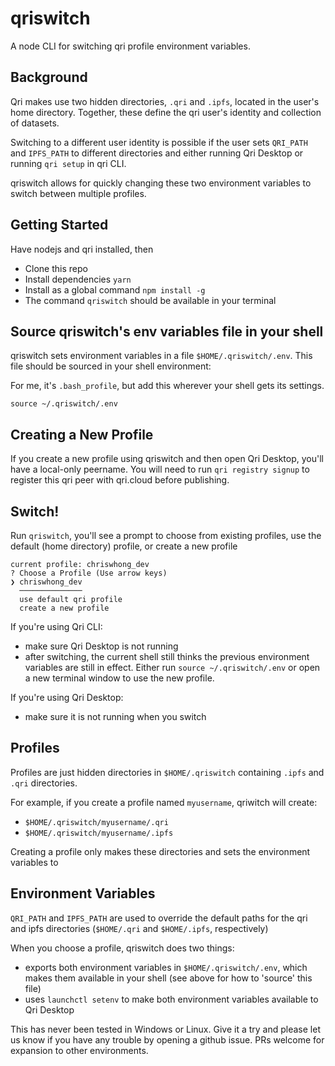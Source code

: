 # qriswitch

A node CLI for switching qri profile environment variables.

## Background

Qri makes use two hidden directories, `.qri` and `.ipfs`, located in the user's home directory. Together, these define the qri user's identity and collection of datasets.

Switching to a different user identity is possible if the user sets `QRI_PATH` and `IPFS_PATH` to different directories and either running Qri Desktop or running `qri setup` in qri CLI.

qriswitch allows for quickly changing these two environment variables to switch between multiple profiles.

## Getting Started

Have nodejs and qri installed, then

- Clone this repo
- Install dependencies `yarn`
- Install as a global command `npm install -g`
- The command `qriswitch` should be available in your terminal

## Source qriswitch's env variables file in your shell

qriswitch sets environment variables in a file `$HOME/.qriswitch/.env`.  This file should be sourced in your shell environment:

For me, it's `.bash_profile`, but add this wherever your shell gets its settings.
```
source ~/.qriswitch/.env
```

## Creating a New Profile

If you create a new profile using qriswitch and then open Qri Desktop, you'll have a local-only peername.
You will need to run `qri registry signup` to register this qri peer with qri.cloud before publishing.

## Switch!

Run `qriswitch`, you'll see a prompt to choose from existing profiles, use the default (home directory) profile, or create a new profile

```
current profile: chriswhong_dev
? Choose a Profile (Use arrow keys)
❯ chriswhong_dev
  ──────────────
  use default qri profile
  create a new profile
```

If you're using Qri CLI:
- make sure Qri Desktop is not running
- after switching, the current shell still thinks the previous environment variables are still in effect.  Either run `source ~/.qriswitch/.env` or open a new terminal window to use the new profile.

If you're using Qri Desktop:
- make sure it is not running when you switch

## Profiles

Profiles are just hidden directories in `$HOME/.qriswitch` containing `.ipfs` and `.qri` directories.

For example, if you create a profile named `myusername`, qriwitch will create:
- `$HOME/.qriswitch/myusername/.qri`
- `$HOME/.qriswitch/myusername/.ipfs`

Creating a profile only makes these directories and sets the environment variables to

## Environment Variables

`QRI_PATH` and `IPFS_PATH` are used to override the default paths for the qri and ipfs directories (`$HOME/.qri` and `$HOME/.ipfs`, respectively)

When you choose a profile, qriswitch does two things:
- exports both environment variables in `$HOME/.qriswitch/.env`, which makes them available in your shell (see above for how to 'source' this file)
- uses `launchctl setenv` to make both environment variables available to Qri Desktop

This has never been tested in Windows or Linux.  Give it a try and please let us know if you have any trouble by opening a github issue.  PRs welcome for expansion to other environments.
